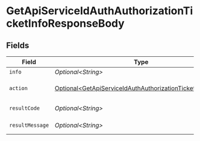 # GetApiServiceIdAuthAuthorizationTicketInfoResponseBody


## Fields

| Field                                                                                                                                      | Type                                                                                                                                       | Required                                                                                                                                   | Description                                                                                                                                |
| ------------------------------------------------------------------------------------------------------------------------------------------ | ------------------------------------------------------------------------------------------------------------------------------------------ | ------------------------------------------------------------------------------------------------------------------------------------------ | ------------------------------------------------------------------------------------------------------------------------------------------ |
| `info`                                                                                                                                     | *Optional\<String>*                                                                                                                        | :heavy_minus_sign:                                                                                                                         | Information about the ticket.                                                                                                              |
| `action`                                                                                                                                   | [Optional\<GetApiServiceIdAuthAuthorizationTicketInfoAction>](../../models/operations/GetApiServiceIdAuthAuthorizationTicketInfoAction.md) | :heavy_minus_sign:                                                                                                                         | The result of the `/auth/authorization/ticket/info` API call.                                                                              |
| `resultCode`                                                                                                                               | *Optional\<String>*                                                                                                                        | :heavy_minus_sign:                                                                                                                         | The code which represents the result of the API call.                                                                                      |
| `resultMessage`                                                                                                                            | *Optional\<String>*                                                                                                                        | :heavy_minus_sign:                                                                                                                         | A short message which explains the result of the API call.                                                                                 |